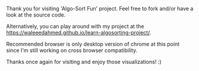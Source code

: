 Thank you for visiting 'Algo-Sort Fun' project. Feel free to fork and/or have a look at the source code. 

Alternatively, you can play around with my project at the https://waleeedahmed.github.io/learn-algosorting-project/.

Recommended browser is only desktop version of chrome at this point since I'm still working on cross browser compatibility. 

Thanks once again for visiting and enjoy those visualizations! :)
